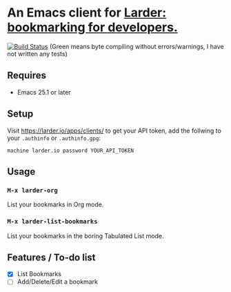 # An Emacs client for [Larder: bookmarking for developers.](https://larder.io/)

[![Build Status](https://travis-ci.org/xuchunyang/larder.el.svg?branch=master)](https://travis-ci.org/xuchunyang/larder.el) (Green means byte compiling without errors/warnings, I have not written any tests)

## Requires

- Emacs 25.1 or later

## Setup

Visit https://larder.io/apps/clients/ to get your API token, add the follwing to your `.authinfo` or `.authinfo.gpg`:

    machine larder.io password YOUR_API_TOKEN

## Usage

### `M-x larder-org`

List your bookmarks in Org mode.

### `M-x larder-list-bookmarks`

List your bookmarks in the boring Tabulated List mode.

## Features / To-do list

- [x] List Bookmarks
- [ ] Add/Delete/Edit a bookmark
